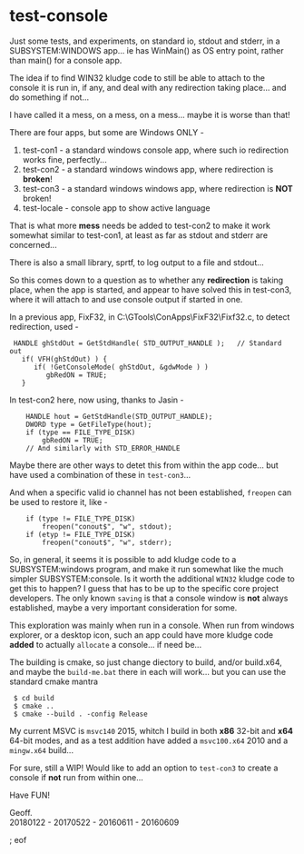 # test-console

Just some tests, and experiments, on standard io, stdout and stderr, in a SUBSYSTEM:WINDOWS app... ie has WinMain() as OS entry point, rather than main() for a console app.

The idea if to find WIN32 kludge code to still be able to attach to the console it is run in, if any, and deal with any redirection taking place... and do something if not...

I have called it a mess, on a mess, on a mess... maybe it is worse than that!

There are four apps, but some are Windows ONLY -

 1. test-con1 - a standard windows console app, where such io redirection works fine, perfectly...
 2. test-con2 - a standard windows windows app, where redirection is **broken**!
 3. test-con3 - a standard windows windows app, where redirection is **NOT** broken!
 3. test-locale - console app to show active language

That is what more **mess** needs be added to test-con2 to make it work somewhat similar to test-con1, at least as far as stdout and stderr are concerned...

There is also a small library, sprtf, to log output to a file and stdout...

So this comes down to a question as to whether any **redirection** is taking place, when the app is started, and appear to have solved this in test-con3, where it will attach to and use console output if started in one.

In a previous app, FixF32, in C:\GTools\ConApps\FixF32\Fixf32.c, to detect redirection, used -

````
 HANDLE ghStdOut = GetStdHandle( STD_OUTPUT_HANDLE );   // Standard out
   if( VFH(ghStdOut) ) {
      if( !GetConsoleMode( ghStdOut, &gdwMode ) )
         gbRedON = TRUE;
   }
````

In test-con2 here, now using, thanks to Jasin -

````
    HANDLE hout = GetStdHandle(STD_OUTPUT_HANDLE);
    DWORD type = GetFileType(hout);
    if (type == FILE_TYPE_DISK)
        gbRedON = TRUE;
    // And similarly with STD_ERROR_HANDLE
````

Maybe there are other ways to detet this from within the app code... but have used a combination of these in `test-con3`...

And when a specific valid io channel has not been established, `freopen` can be used to restore it, like -

````
    if (type != FILE_TYPE_DISK)
        freopen("conout$", "w", stdout);
    if (etyp != FILE_TYPE_DISK)
        freopen("conout$", "w", stderr);
````

So, in general, it seems it is possible to add kludge code to a SUBSYSTEM:windows program, and make it run somewhat like the much simpler SUBSYSTEM:console. Is it worth the additional `WIN32` kludge code to get this to happen? I guess that has to be up to the specific core project developers. The only known `saving` is that a console window is **not** always established, maybe a very important consideration for some.

This exploration was mainly when run in a console. When run from windows explorer, or a desktop icon, such an app could have more kludge code **added** to actually `allocate` a console... if need be...

The building is cmake, so just change diectory to build, and/or build.x64, and maybe the `build-me.bat` there in each will work... but you can use the standard cmake mantra 

````
 $ cd build
 $ cmake ..
 $ cmake --build . -config Release
````

My current MSVC is `msvc140` 2015, whitch I build in both **x86** 32-bit and **x64** 64-bit modes, and as a test addition have added a `msvc100.x64` 2010 and a `mingw.x64` build...

For sure, still a WIP! Would like to add an option to `test-con3` to create a console if **not** run from within one...

Have FUN!

Geoff.  
20180122 - 20170522 - 20160611 - 20160609

; eof

